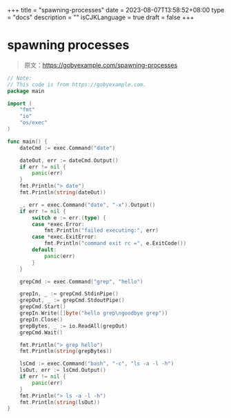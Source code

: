 +++
title = "spawning-processes"
date = 2023-08-07T13:58:52+08:00
type = "docs"
description = ""
isCJKLanguage = true
draft = false
+++

# spawning processes

> 原文：https://gobyexample.com/spawning-processes

```go
// Note:
// This code is from https://gobyexample.com.
package main

import (
	"fmt"
	"io"
	"os/exec"
)

func main() {
	dateCmd := exec.Command("date")

	dateOut, err := dateCmd.Output()
	if err != nil {
		panic(err)
	}
	fmt.Println("> date")
	fmt.Println(string(dateOut))

	_, err = exec.Command("date", "-x").Output()
	if err != nil {
		switch e := err.(type) {
		case *exec.Error:
			fmt.Println("failed executing:", err)
		case *exec.ExitError:
			fmt.Println("command exit rc =", e.ExitCode())
		default:
			panic(err)
		}
	}

	grepCmd := exec.Command("grep", "hello")

	grepIn, _ := grepCmd.StdinPipe()
	grepOut, _ := grepCmd.StdoutPipe()
	grepCmd.Start()
	grepIn.Write([]byte("hello grep\ngoodbye grep"))
	grepIn.Close()
	grepBytes, _ := io.ReadAll(grepOut)
	grepCmd.Wait()

	fmt.Println("> grep hello")
	fmt.Println(string(grepBytes))

	lsCmd := exec.Command("bash", "-c", "ls -a -l -h")
	lsOut, err := lsCmd.Output()
	if err != nil {
		panic(err)
	}
	fmt.Println("> ls -a -l -h")
	fmt.Println(string(lsOut))
}

```

